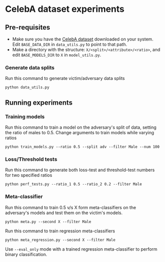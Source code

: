 # CelebA dataset experiments

## Pre-requisites

- Make sure you have the [CelebA dataset](https://mmlab.ie.cuhk.edu.hk/projects/CelebA.html) downloaded on your system. Edit `BASE_DATA_DIR` in `data_utils.py` to point to that path.
- Make a directory with the structure: `X/<split>/<attribute>/<ratio>`, and edit `BASE_MODELS_DIR` to `X` in `model_utils.py`.

### Generate data splits

Run this command to generate victim/adversary data splits

`python data_utils.py`

## Running experiments

### Training models

Run this command to train a model on the adversary's split of data, setting the ratio of males to 0.5. Change arguments to train models while varying ratios

`python train_models.py --ratio 0.5 --split adv --filter Male --num 100`


### Loss/Threshold tests

Run this command to generate both loss-test and threshold-test numbers for two specified ratios

`python perf_tests.py --ratio_1 0.5 --ratio_2 0.2 --filter Male`


### Meta-classifier

Run this command to train 0.5 v/s X form meta-classifiers on the adversary's models and test them on the victim's models.

`python meta.py --second X --filter Male`

Run this command to train regression meta-classifiers

`python meta_regression.py --second X --filter Male`

Use `--eval_only` mode with a trained regression meta-classifier to perform binary classification.
